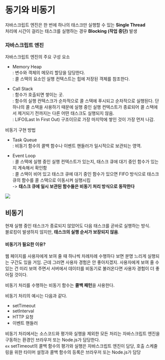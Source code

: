 # 동기와 비동기

자바스크립트 엔진은 한 번에 하나의 태스크만 실행할 수 있는 **Single Thread**  
처리에 시간이 걸리는 태스크를 실행하는 경우 **Blocking (작업 중단)** 발생

### 자바스크립트 엔진

자바스크립트 엔진의 주요 구성 요소

- Memory Heap  
  : 변수와 객체의 메모리 할당을 담당한다.  
  : 콜 스택의 요소인 실행 컨텍스트는 힙에 저장된 객체를 참조한다.

- Call Stack  
  : 함수가 호출되면 쌓이는 곳.  
  : 함수의 실행 컨텍스크가 순차적으로 콜 스택에 푸시되고 순차적으로 실행된다. 단 하나의 콜 스택을 사용하기 때문에 실행 중인 실행 컨텍스트가 종료되어 콜 스택에서 제거되기 전까지는 다른 어떤 태스크도 실행되지 않음.  
  : LIFO(Last In First Out) 구조이므로 가장 마지막에 쌓인 것이 가장 먼저 나감.

비동기 구현 방법

- Task Queue  
  : 비동기 함수의 콜백 함수나 이벤트 핸들러가 일시적으로 보관되는 영역.

- Event Loop  
  : 콜 스택에 실행 중인 실행 컨텍스트가 있는지, 태스크 큐에 대기 중인 함수가 있는지 계속해서 확인함  
  : 콜 스택이 비어 있고 태스크 큐에 대기 중인 함수가 있으면 FIFO 방식으로 태스크 큐의 함수를 콜 스택으로 이동시켜 실행시킴  
  -> **태스크 큐에 일시 보관된 함수들은 비동기 처리 방식으로 동작한다**

![](https://miro.medium.com/max/1400/0*bomRmK3dJoIH1h6m.png)

## 비동기

현재 실행 중인 태스크가 종료되지 않았어도 다음 태스크를 곧바로 실행하는 방식.  
블로킹이 발생하지 않지만, **태스크의 실행 순서가 보장되지 않음**.

#### 비동기가 필요한 이유?

웹 페이지를 사용자에게 보여 줄 때 하나씩 차례차례 수행하다 보면 분명 느리게 실행되는 구간도 있을 거임. 근데 그러면 사용자 경험은 안 좋아지겠지. 사용자에게 보여 줄 수 있는 건 미리 보여 주면서 서버에서 데이터를 비동기로 불러온다면 사용자 경험이 더 좋아질 것이다.

비동기 처리를 수행하는 비동기 함수는 **콜백 패턴**을 사용한다.

비동기 처리의 예시는 다음과 같다.

- setTimeout
- setInterval
- HTTP 요청
- 이벤트 핸들러

비동기 처리에서는 소스코드와 평가와 실행을 제외한 모든 처리는 자바스크립트 엔진을 구동하는 환경인 브라우저 또는 Node.js가 담당한다.  
`ex` setTimeout의 콜백 함수의 평가와 실행은 자바스크립트 엔진이 담당, 호출 스케줄링을 위한 타이머 설정과 콜백 함수의 등록은 브라우저 또는 Node.js가 담당
